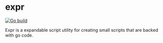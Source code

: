 # expr

[![Go build](https://github.com/hanslad/expr/actions/workflows/go-build.yml/badge.svg)](https://github.com/hanslad/expr/actions/workflows/go-build.yml)

Expr is a expandable script utility for creating small scripts that are backed with go code.
